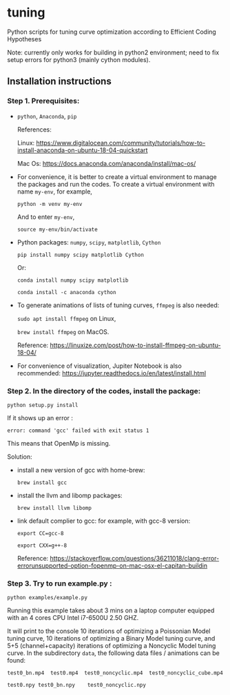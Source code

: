 # tuning
Python scripts for tuning curve optimization according to Efficient Coding Hypotheses 

Note: currently only works for building in python2 environment; need to fix setup errors for python3 (mainly cython modules).

## Installation instructions


### Step 1. Prerequisites:
- `python`, `Anaconda`, `pip`

	References: 
	
	Linux: https://www.digitalocean.com/community/tutorials/how-to-install-anaconda-on-ubuntu-18-04-quickstart
	
	Mac Os: https://docs.anaconda.com/anaconda/install/mac-os/

- For convenience, it is better to create a virtual environment to manage the packages and run the codes. To create a virtual environment with name `my-env`, for example, 

	```python -m venv my-env```

	And to enter `my-env`,
	
	```source my-env/bin/activate```


- Python packages:
	 `numpy`, `scipy`, `matplotlib`, `Cython`

	 ```pip install numpy scipy matplotlib Cython```

	 Or:

	 ```conda install numpy scipy matplotlib```

	 ```conda install -c anaconda cython```
- To generate animations of lists of tuning curves, `ffmpeg` is also needed:

	```sudo apt install ffmpeg``` on Linux, 
	
	```brew install ffmpeg``` on MacOS.
	
	Reference: https://linuxize.com/post/how-to-install-ffmpeg-on-ubuntu-18-04/
- For convenience of visualization, Jupiter Notebook is also recommended: 
https://jupyter.readthedocs.io/en/latest/install.html
 

### Step 2. In the directory of the codes, install the package:

```python setup.py install```

If it shows up an error : 

```clang: error: unsupported option '-fopenmp'
error: command 'gcc' failed with exit status 1
```

This means that OpenMp is missing.

Solution:
 - install a new version of gcc with home-brew:
 
	```brew install gcc```
	
 - install the llvm and libomp packages:
 
	```brew install llvm libomp```
	
 - link default complier to gcc: for example, with gcc-8 version:
 
	```export CC=gcc-8```
	
	```export CXX=g++-8```
	
	Reference: https://stackoverflow.com/questions/36211018/clang-error-errorunsupported-option-fopenmp-on-mac-osx-el-capitan-buildin


### Step 3. Try to run example.py :

```python examples/example.py```

Running this example takes about 3 mins on a laptop computer equipped with an 4 cores CPU Intel i7-6500U 2.50 GHZ.

It will print to the console 10 iterations of optimizing a Poissonian Model tuning curve, 10 iterations of optimizing a Binary Model tuning curve, and 5+5 (channel+capacity) iterations of optimizing a Noncyclic Model tuning curve.
In the subdirectory `data`, the following data files / animations can be found:

```test0_bn.mp4  test0.mp4  test0_noncyclic.mp4  test0_noncyclic_cube.mp4 ```

```test0.npy test0_bn.npy    test0_noncyclic.npy```
